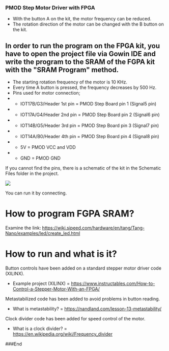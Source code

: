 
### PMOD Step Motor Driver with FPGA

- With the button A on the kit, the motor frequency can be reduced.
- The rotation direction of the motor can be changed with the B button on the kit.

In order to run the program on the FPGA kit, you have to open the project file via Gowin IDE and write the program to the SRAM of the FGPA kit with the "SRAM Program" method.
------------------------------------------------------------------------------------------------------------------------------------------------------------------------------

- The starting rotation frequency of the motor is 10 KHz.
- Every time A button is pressed, the frequency decreases by 500 Hz.
- Pins used for motor connection;
- - IOT17B/G3/Header 1st pin = PMOD Step Board pin 1 (Signal5 pin)
- - IOT17A/G4/Header 2nd pin = PMOD Step Board pin 2 (Signal6 pin)
- - IOT14B/G5/Header 3rd pin = PMOD Step Board pin 3 (Signal7 pin)
- - IOT14A/B0/Header 4th pin = PMOD Step Board pin 4 (Signal8 pin)
- - 5V = PMOD VCC and VDD
- - GND = PMOD GND

If you cannot find the pins, there is a schematic of the kit in the Schematic Files folder in the project.

![](https://i.ibb.co/7k4PL2n/Tang-Nano-Pic.png)

You can run it by connecting.

# How to program FGPA SRAM?

Examine the link: https://wiki.sipeed.com/hardware/en/tang/Tang-Nano/examples/led/create_led.html

# How to run and what is it?

Button controls have been added on a standard stepper motor driver code (XILINX).

- Example project (XILINX) = https://www.instructables.com/How-to-Control-a-Stepper-Motor-With-an-FPGA/

Metastabilized code has been added to avoid problems in button reading.

- What is metastability? = https://nandland.com/lesson-13-metastability/

Clock divider code has been added for speed control of the motor.

- What is a clock divider? = https://en.wikipedia.org/wiki/Frequency_divider

###End
